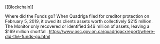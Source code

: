 [[Blockchain]] 

Where did the Funds go?
When Quadriga filed for creditor protection on February 5, 2019, it owed its clients assets worth collectively $215 million. The Monitor only recovered or identified $46 million of assets, leaving a $169 million shortfall. https://www.osc.gov.on.ca/quadrigacxreport/where-did-the-funds-go.html 